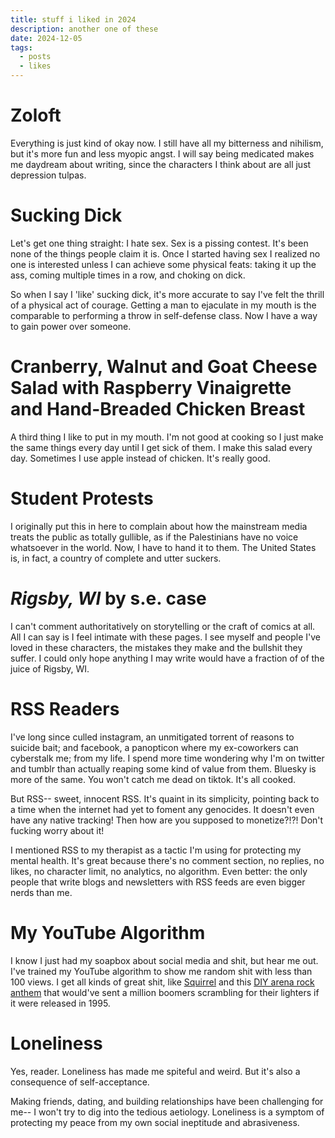 ```yaml
---
title: stuff i liked in 2024
description: another one of these
date: 2024-12-05
tags:
  - posts
  - likes
---
```

# Zoloft
Everything is just kind of okay now. I still have all my bitterness and nihilism, but it's more fun and less myopic angst. I will say being medicated makes me daydream about writing, since the characters I think about are all just depression tulpas.  
# Sucking Dick
Let's get one thing straight: I hate sex. Sex is a pissing contest. It's been none of the things people claim it is. Once I started having sex I realized no one is interested unless I can achieve some physical feats: taking it up the ass, coming multiple times in a row, and choking on dick.

So when I say I 'like' sucking dick, it's more accurate to say I've felt the thrill of a physical act of courage. Getting a man to ejaculate in my mouth is  the comparable to performing a throw in self-defense class. Now I have a way to gain power over someone.
# Cranberry, Walnut and Goat Cheese Salad with Raspberry Vinaigrette and Hand-Breaded Chicken Breast 
A third thing I like to put in my mouth. I'm not good at cooking so I just make the same things every day until I get sick of them. I make this salad every day. Sometimes I use apple instead of chicken. It's really good.
# Student Protests
I originally put this in here to complain about how the mainstream media treats the public as totally gullible, as if the Palestinians have no voice whatsoever in the world. Now, I have to hand it to them. The United States is, in fact, a country of complete and utter suckers. 
# _Rigsby, WI_ by s.e. case
I can't comment authoritatively on storytelling or the craft of comics at all. All I can say is I feel intimate with these pages. I see myself and people I've loved in these characters, the mistakes they make and the bullshit they suffer.  I could only hope anything I may write would have a fraction of of the juice of Rigsby, WI. 

# RSS Readers
I've long since culled instagram, an unmitigated torrent of reasons to suicide bait; and facebook, a panopticon where my ex-coworkers can cyberstalk me; from my life. I spend more time wondering why I'm on twitter and tumblr than actually reaping some kind of value from them. Bluesky is more of the same. You won't catch me dead on tiktok. It's all cooked. 

But RSS-- sweet, innocent RSS. It's quaint in its simplicity, pointing back to a time when the internet had yet to foment any genocides. It doesn't even have any native tracking! Then how are you supposed to monetize?!?! Don't fucking worry about it! 

I mentioned RSS to my therapist as a tactic I'm using for protecting my mental health. It's great because there's no comment section, no replies, no likes, no character limit, no analytics, no algorithm. Even better: the only people that write blogs and newsletters with RSS feeds are even bigger nerds than me.  
# My YouTube Algorithm
I know I just had my soapbox about social media and shit, but hear me out. I've trained my YouTube algorithm to show me random shit with less than 100 views. I get all kinds of great shit, like [Squirrel](https://www.youtube.com/watch?v=gRGqwb3KDiQ) and this [DIY arena rock anthem](https://www.youtube.com/watch?v=y-mrJrYaObs) that would've sent a million boomers scrambling for their lighters if it were released in 1995. 

# Loneliness
Yes, reader. Loneliness has made me spiteful and weird. But it's also a consequence of self-acceptance.

Making friends, dating, and building relationships have been challenging for me-- I won't try to dig into the tedious aetiology. Loneliness is a symptom of protecting my peace from my own social ineptitude and abrasiveness. 
